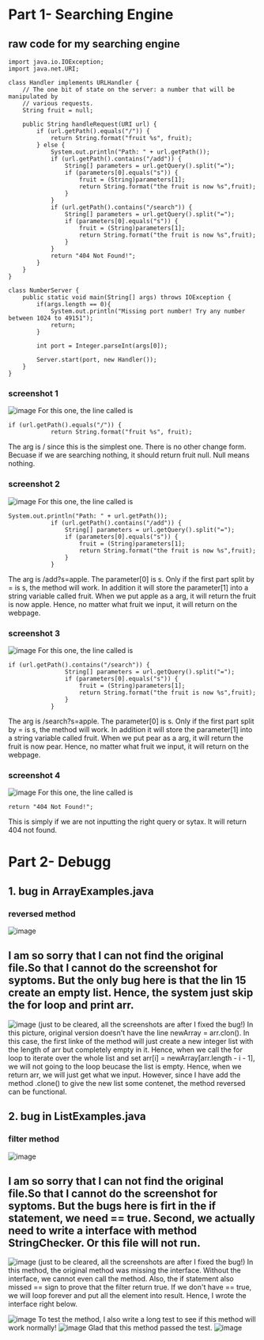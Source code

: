 # Part 1- Searching Engine

## raw code for my searching engine
```
import java.io.IOException;
import java.net.URI;

class Handler implements URLHandler {
    // The one bit of state on the server: a number that will be manipulated by
    // various requests.
    String fruit = null;

    public String handleRequest(URI url) {
        if (url.getPath().equals("/")) {
            return String.format("fruit %s", fruit);
        } else {
            System.out.println("Path: " + url.getPath());
            if (url.getPath().contains("/add")) {
                String[] parameters = url.getQuery().split("=");
                if (parameters[0].equals("s")) {
                    fruit = (String)parameters[1];
                    return String.format("the fruit is now %s",fruit);
                }
            }
            if (url.getPath().contains("/search")) {
                String[] parameters = url.getQuery().split("=");
                if (parameters[0].equals("s")) {
                    fruit = (String)parameters[1];
                    return String.format("the fruit is now %s",fruit);
                }
            }
            return "404 Not Found!";
        }
    }
}

class NumberServer {
    public static void main(String[] args) throws IOException {
        if(args.length == 0){
            System.out.println("Missing port number! Try any number between 1024 to 49151");
            return;
        }

        int port = Integer.parseInt(args[0]);

        Server.start(port, new Handler());
    }
}
```
### screenshot 1
![image](method1.PNG)
For this one, the line called is
```
if (url.getPath().equals("/")) {
            return String.format("fruit %s", fruit);
```
The arg is / since this is the simplest one. There is no other change form. Becuase if we are searching nothing, it should return fruit null. Null means nothing.
### screenshot 2
![image](method2.PNG)
For this one, the line called is
```
System.out.println("Path: " + url.getPath());
            if (url.getPath().contains("/add")) {
                String[] parameters = url.getQuery().split("=");
                if (parameters[0].equals("s")) {
                    fruit = (String)parameters[1];
                    return String.format("the fruit is now %s",fruit);
                }
            }
```
The arg is /add?s=apple. The parameter[0] is s. Only if the first part split by = is s, the method will work. In addition it will store the parameter[1] into a string variable called fruit. When we put apple as a arg, it will return the fruit is now apple. Hence, no matter what fruit we input, it will return on the webpage.

### screenshot 3
![image](method3.PNG)
For this one, the line called is
```
if (url.getPath().contains("/search")) {
                String[] parameters = url.getQuery().split("=");
                if (parameters[0].equals("s")) {
                    fruit = (String)parameters[1];
                    return String.format("the fruit is now %s",fruit);
                }
            }
```
The arg is /search?s=apple. The parameter[0] is s. Only if the first part split by = is s, the method will work. In addition it will store the parameter[1] into a string variable called fruit. When we put pear as a arg, it will return the fruit is now pear. Hence, no matter what fruit we input, it will return on the webpage.

### screenshot 4
![image](method4.PNG)
For this one, the line called is
```
return "404 Not Found!";
```
This is simply if we are not inputting the right query or sytax. It will return 404 not found.
# Part 2- Debugg
## 1. bug in ArrayExamples.java
### reversed method
![image](false1.PNG)
## I am so sorry that I can not find the original file.So that I cannot do the screenshot for syptoms. But the only bug here is that the lin 15 create an empty list. Hence, the system just skip the for loop and print arr.
![image](array.PNG)
(just to be cleared, all the screenshots are after I fixed the bug!)
In this picture, original version doesn't have the line newArray = arr.clon(). In this case, the first linke of the method will just create a new integer list with the length of arr but completely empty in it. Hence, when we call the for loop to iterate over the whole list and set arr[i] = newArray[arr.length - i - 1], we will not going to the loop beucase the list is empty. Hence, when we return arr, we will just get what we input. However, since I have add the method .clone() to give the new list some contenet, the method reversed can be functional.


## 2. bug in ListExamples.java
### filter method
![image](filter.PNG)
## I am so sorry that I can not find the original file.So that I cannot do the screenshot for syptoms. But the bugs here is firt in the if statement, we need == true. Second, we actually need to write a interface with method StringChecker. Or this file will not run.
![image](list.PNG)
(just to be cleared, all the screenshots are after I fixed the bug!)
In this method, the original method was missing the interface. Without the interface, we cannot even call the method. Also, the if statement also missed == sign to prove that the filter return true. If we don't have == true, we will loop forever and put all the element into result. Hence, I wrote the interface right below.

![image](interface.PNG)
To test the method, I also write a long test to see if this method will work normally!
![image](test.PNG)
Glad that this method passed the test.
![image](terminal.PNG)
